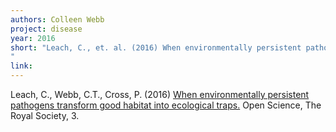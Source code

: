 ```yaml
---
authors: Colleen Webb
project: disease
year: 2016
short: "Leach, C., et. al. (2016) When environmentally persistent pathogens transform good habitat into ecological traps. Royal Society Open Science, 3.
"
link:  
---
```


Leach, C., Webb, C.T., Cross, P. (2016) [When environmentally persistent pathogens transform good habitat into ecological traps.](http://rsos.royalsocietypublishing.org/content/3/3/160051) Open Science, The Royal Society, 3. 

